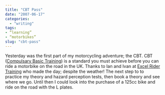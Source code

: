 ```yaml
---
title: "CBT Pass"
date: "2007-06-17"
categories: 
  - "writing"
tags:
- “learning”
- “motorbikes”
slug: "cbt-pass"
---
```


Yesterday was the first part of my motorcycling adventure; the CBT. CBT ([Compulsary Basic Training][1]) is a standard you must achieve before you can ride a motorbike on the road in the UK. Thanks to Ian and Ivan at [Excel Rider Training][2] who made the day; despite the weather! The next step to to practice my theory and hazard perception tests, then book a theory and see where we go. Until then I could look into the purchase of a 125cc bike and ride on the road with the L plates.

[1]:	https://en.wikipedia.org/wiki/Compulsory_Basic_Training
[2]:	https://www.excelmotorcycletraining.co.uk/